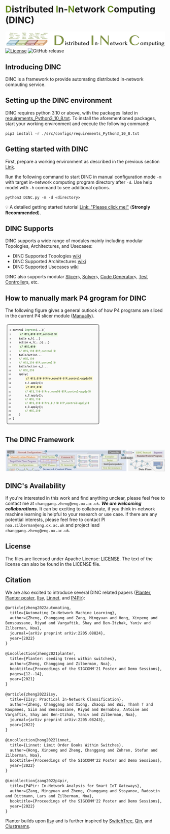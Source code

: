 # <font color=#6B8E23>D</font>istributed <font color=#6B8E23>I</font>n-<font color=#6B8E23>N</font>etwork <font color=#6B8E23>C</font>omputing (DINC)
![DINC Logo](src/images/logo.png)
[![License](https://img.shields.io/badge/License-Apache%202.0-blue.svg)](https://opensource.org/licenses/Apache-2.0)
![GitHub release](https://img.shields.io/badge/pre--release%20tag-v0.0.0-orange)

## Introducing DINC
 DINC is a framework to provide automating distributed in-network computing service. 
 
## Setting up the DINC environment <span id = "environment"></span>

DINC requires python 3.10 or above, with the packages listed in [requirements\_Python3\_10\_8.txt](./src/configs/requirements_Python3_10_8.txt). To install the aforementioned packages, start your working environment and execute the following command:

```
pip3 install -r ./src/configs/requirements_Python3_10_8.txt
``` 

## Getting started with DINC

First, prepare a working environment as described in the previous section [Link](#environment). 

Run the following command to start DINC in manual configuration mode ```-m``` with target in-network computing program directory after ```-d```. Use help model with ```-h``` command to see additional options. 

```
python3 DINC.py -m -d <directory>
``` 

💡 A detailed getting started tutorial [Link: "Please click me!"](./src/help/Sample_Tutorial/DINC_Tutorial.md) (**Strongly Recommended**). 

## DINC Supports
DINC supports a wide range of modules mainly including modular Topologies, Architectures, and Usecases:

- DINC Supported Topologies [wiki](./src/help/DINC_Supports/DINC_Supported_Topologies.md) 
- DINC Supported Architectures [wiki](./src/help/DINC_Supports/DINC_Supported_Architectures.md) 
- DINC Supported Usecases [wiki](./src/help/DINC_Supports/DINC_Supported_Use_Cases.md) 

DINC also supports modular [Slicer](./src/slicing)s, [Solver](./src/solver)s, [Code Generator](./src/code_generator)s, [Test Controller](./src/test)s, etc.


## How to manually mark P4 grogram for DINC
The following figure gives a general outlook of how P4 programs are  sliced in the current P4 slicer module ([Manually](./src/slicing/Manually)). 
<!--There are also samples sliced programs under folder [Sample](./src/slicing/Sample)-->

 <img src="src/images/sample_marking.png" width = "300"  align= left/>


## The DINC Framework
![DINC figure](src/images/DINC_framework.png)

## DINC's Availability

If you're interested in this work and find anything unclear, please feel free to contact me at ```changgang.zheng@eng.ox.ac.uk```. **_We are welcoming collaborations._** It can be exciting to collaborate, if you think in-network machine learning is helpful to your research or use case. If there are any potential interests, please feel free to contact PI ```noa.zilberman@eng.ox.ac.uk``` and project lead ```changgang.zheng@eng.ox.ac.uk```.

## License

The files are licensed under Apache License: [LICENSE](./LICENSE). The text of the license can also be found in the LICENSE file.

## Citation

We are also excited to introduce several DINC related papers ([Planter](https://arxiv.org/pdf/2205.08824.pdf), [Planter poster](https://dl.acm.org/doi/10.1145/3472716.3472846), [IIsy](https://arxiv.org/pdf/2205.08243.pdf), [Linnet](https://changgang-zheng.github.io/Home-Page/papers/Linnet%20Limit%20Order%20Books%20Within%20Switches.pdf), and [P4Pir](https://changgang-zheng.github.io/Home-Page/papers/P4Pir%20In-Network%20Analysis%20for%20Smart%20IoT%20Gateways.pdf)): 

```
@article{zheng2022automating,
  title={Automating In-Network Machine Learning},
  author={Zheng, Changgang and Zang, Mingyuan and Hong, Xinpeng and Bensoussane, Riyad and Vargaftik, Shay and Ben-Itzhak, Yaniv and Zilberman, Noa},
  journal={arXiv preprint arXiv:2205.08824},
  year={2022}
}

@incollection{zheng2021planter,
  title={Planter: seeding trees within switches},
  author={Zheng, Changgang and Zilberman, Noa},
  booktitle={Proceedings of the SIGCOMM'21 Poster and Demo Sessions},
  pages={12--14},
  year={2021}
}

@article{zheng2022iisy,
  title={IIsy: Practical In-Network Classification},
  author={Zheng, Changgang and Xiong, Zhaoqi and Bui, Thanh T and Kaupmees, Siim and Bensoussane, Riyad and Bernabeu, Antoine and Vargaftik, Shay and Ben-Itzhak, Yaniv and Zilberman, Noa},
  journal={arXiv preprint arXiv:2205.08243},
  year={2022}
}

@incollection{hong2022linnet,
  title={Linnet: Limit Order Books Within Switches},
  author={Hong, Xinpeng and Zheng, Changgang and Zohren, Stefan and Zilberman, Noa},
  booktitle={Proceedings of the SIGCOMM'22 Poster and Demo Sessions},
  year={2022}
}

@incollection{zang2022p4pir,
  title={P4Pir: In-Network Analysis for Smart IoT Gateways},
  author={Zang, Mingyuan and Zheng, Changgang and Stoyanov, Radostin and Dittmann, Lars and Zilberman, Noa},
  booktitle={Proceedings of the SIGCOMM'22 Poster and Demo Sessions},
  year={2022}
}
```

Planter builds upon [IIsy](https://github.com/cucl-srg/IIsy) and is further inspired by [SwitchTree](https://github.com/ksingh25/SwitchTree), [Qin](https://github.com/vxxx03/IFIPNetworking20), and [Clustreams](https://dl.acm.org/doi/pdf/10.1145/3482898.3483356).
